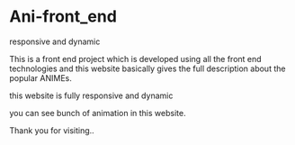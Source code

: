 # Ani-front_end
responsive and dynamic

This is a front end project which is developed using all the front end technologies and this website basically gives the full description about the popular ANIMEs.

this website is fully responsive and dynamic 

you can see bunch of animation in this website.

Thank you for visiting..
